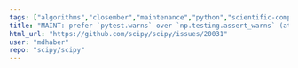 ```yaml
---
tags: ["algorithms","closember","maintenance","python","scientific-computing","scipy","task"]
title: "MAINT: prefer `pytest.warns` over `np.testing.assert_warns` (at least when `match` is needed)"
html_url: "https://github.com/scipy/scipy/issues/20031"
user: "mdhaber"
repo: "scipy/scipy"
---
```


